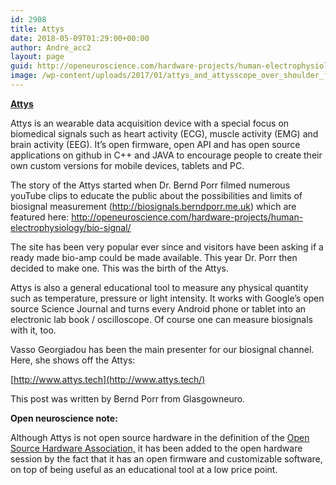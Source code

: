 ```yaml
---
id: 2908
title: Attys
date: 2018-05-09T01:29:00+00:00
author: Andre_acc2
layout: page
guid: http://openeuroscience.com/hardware-projects/human-electrophysiology/1332-2-copy/
image: /wp-content/uploads/2017/01/attys_and_attysscope_over_shoulder_full_res_P1080770-672x372.jpg
---
```

[**Attys**](http://www.attys.tech)

Attys is an wearable data acquisition device with a special focus on biomedical signals such as heart activity (ECG), muscle activity (EMG) and brain activity (EEG). It&#8217;s open firmware, open API and has open source applications on github in C++ and JAVA to encourage people to create their own custom versions for mobile devices, tablets and PC.

The story of the Attys started when Dr. Bernd Porr filmed numerous youTube clips to educate the public about the possibilities and limits of biosignal measurement (http://biosignals.berndporr.me.uk) which are featured here: http://openeuroscience.com/hardware-projects/human-electrophysiology/bio-signal/

The site has been very popular ever since and visitors have been asking if a ready made bio-amp could be made available. This year Dr. Porr then decided to make one. This was the birth of the Attys.

Attys is also a general educational tool to measure any physical quantity such as temperature, pressure or light intensity. It works with Google&#8217;s open source Science Journal and turns every Android phone or tablet into an electronic lab book / oscilloscope. Of course one can measure biosignals with it, too.

Vasso Georgiadou has been the main presenter for our biosignal channel. Here, she shows off the Attys:

<span class="embed-youtube" style="text-align:center; display: block;"></span>

[http://www.attys.tech](http://www.attys.tech/)

This post was written by Bernd Porr from Glasgowneuro.

**Open neuroscience note:**

Although Attys is not open source hardware in the definition of the [Open Source Hardware Association,](http://www.oshwa.org/definition/) it has been added to the open hardware session by the fact that it has an open firmware and customizable software, on top of being useful as an educational tool at a low price point.